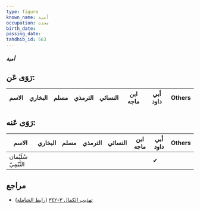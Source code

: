 ```yaml
---
type: figure
known_name: أمية
occupation: محدث
birth_date:
passing_date:
tahdhib_id: 563
---
```

##### أمية

## رَوَى عَن:
| الاسم | البخاري | مسلم | الترمذي | النسائي | ابن ماجه | أبي داود | Others |
| ----- | ------- | ---- | ------- | ------- | -------- | -------- | ------ |
## رَوَى عَنه:
| الاسم                 | البخاري | مسلم | الترمذي | النسائي | ابن ماجه | أبي داود | Others |
| --------------------- | ------- | ---- | ------- | ------- | -------- | -------- | ------ |
| سُلَيْمان التَّيْمِيّ |         |      |         |         |          | ✔        |        |
## مراجع
- [تهذيب الكمال ٣-٣٤٢](obsidian://open?vault=Tahdhib-al-Kamal&file=Figures/٥٦٣-أمية) ([رابط الشاملة](https://shamela.ws/book/3722/1356))